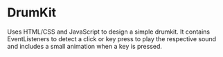 # DrumKit
Uses HTML/CSS and JavaScript to design a simple drumkit.
It contains EventListeners to detect a click or key press to play the respective sound and includes a small animation when a key is pressed.
